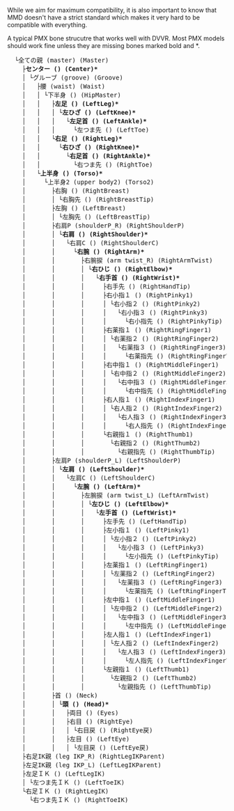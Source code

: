 While we aim for maximum compatibility, it is also important to know that MMD doesn't have a strict standard which makes it very hard to be compatible with everything. 

A typical PMX bone strucutre that works well with DVVR. Most PMX models should work fine unless they are missing bones marked bold and *.
<pre>
  └全ての親 (master) (Master)
    ├<b>センター () (Center)*</b>
    │ └グルーブ (groove) (Groove)
    │   ├腰 (waist) (Waist)
    │   │ └下半身 () (HipMaster)
    │   │   ├<b>左足 () (LeftLeg)*</b>
    │   │   │ └<b>左ひざ () (LeftKnee)*</b>
    │   │   │   └<b>左足首 () (LeftAnkle)*</b>
    │   │   │     └左つま先 () (LeftToe)
    │   │   └<b>右足 () (RightLeg)*</b>
    │   │     └<b>右ひざ () (RightKnee)*</b>
    │   │       └<b>右足首 () (RightAnkle)*</b>
    │   │         └右つま先 () (RightToe)
    │   └<b>上半身 () (Torso)*</b>
    │     └上半身2 (upper body2) (Torso2)
    │       ├右胸 () (RightBreast)
    │       │ └右胸先 () (RightBreastTip)
    │       ├左胸 () (LeftBreast)
    │       │ └左胸先 () (LeftBreastTip)
    │       ├右肩P (shoulderP_R) (RightShoulderP)
    │       │ └<b>右肩 () (RightShoulder)*</b>
    │       │   └右肩C () (RightShoulderC)
    │       │     └<b>右腕 () (RightArm)*</b>
    │       │       ├右腕捩 (arm twist_R) (RightArmTwist)
    │       │       │ └<b>右ひじ () (RightElbow)*</b>
    │       │       │   └<b>右手首 () (RightWrist)*</b>
    │       │       │     ├右手先 () (RightHandTip)
    │       │       │     ├右小指１ () (RightPinky1)
    │       │       │     │ └右小指２ () (RightPinky2)
    │       │       │     │   └右小指３ () (RightPinky3)
    │       │       │     │     └右小指先 () (RightPinkyTip)
    │       │       │     ├右薬指１ () (RightRingFinger1)
    │       │       │     │ └右薬指２ () (RightRingFinger2)
    │       │       │     │   └右薬指３ () (RightRingFinger3)
    │       │       │     │     └右薬指先 () (RightRingFingerTip)
    │       │       │     ├右中指１ () (RightMiddleFinger1)
    │       │       │     │ └右中指２ () (RightMiddleFinger2)
    │       │       │     │   └右中指３ () (RightMiddleFinger3)
    │       │       │     │     └右中指先 () (RightMiddleFingerTip)
    │       │       │     ├右人指１ () (RightIndexFinger1)
    │       │       │     │ └右人指２ () (RightIndexFinger2)
    │       │       │     │   └右人指３ () (RightIndexFinger3)
    │       │       │     │     └右人指先 () (RightIndexFingerTip)
    │       │       │     └右親指１ () (RightThumb1)
    │       │       │       └右親指２ () (RightThumb2)
    │       │       │         └右親指先 () (RightThumbTip)
    │       ├左肩P (shoulderP_L) (LeftShoulderP)
    │       │ └<b>左肩 () (LeftShoulder)*</b>
    │       │   └左肩C () (LeftShoulderC)
    │       │     └<b>左腕 () (LeftArm)*</b>
    │       │       ├左腕捩 (arm twist_L) (LeftArmTwist)
    │       │       │ └<b>左ひじ () (LeftElbow)*</b>
    │       │       │   └<b>左手首 () (LeftWrist)*</b>
    │       │       │     ├左手先 () (LeftHandTip)
    │       │       │     ├左小指１ () (LeftPinky1)
    │       │       │     │ └左小指２ () (LeftPinky2)
    │       │       │     │   └左小指３ () (LeftPinky3)
    │       │       │     │     └左小指先 () (LeftPinkyTip)
    │       │       │     ├左薬指１ () (LeftRingFinger1)
    │       │       │     │ └左薬指２ () (LeftRingFinger2)
    │       │       │     │   └左薬指３ () (LeftRingFinger3)
    │       │       │     │     └左薬指先 () (LeftRingFingerTip)
    │       │       │     ├左中指１ () (LeftMiddleFinger1)
    │       │       │     │ └左中指２ () (LeftMiddleFinger2)
    │       │       │     │   └左中指３ () (LeftMiddleFinger3)
    │       │       │     │     └左中指先 () (LeftMiddleFingerTip)
    │       │       │     ├左人指１ () (LeftIndexFinger1)
    │       │       │     │ └左人指２ () (LeftIndexFinger2)
    │       │       │     │   └左人指３ () (LeftIndexFinger3)
    │       │       │     │     └左人指先 () (LeftIndexFingerTip)
    │       │       │     └左親指１ () (LeftThumb1)
    │       │       │       └左親指２ () (LeftThumb2)
    │       │       │         └左親指先 () (LeftThumbTip)
    │       ├首 () (Neck)
    │       │ └<b>頭 () (Head)*</b>
    │       │   ├両目 () (Eyes)
    │       │   ├右目 () (RightEye)
    │       │   │ └右目戻 () (RightEye戻)
    │       │   ├左目 () (LeftEye)
    │       │   │ └左目戻 () (LeftEye戻)
    ├右足IK親 (leg IKP_R) (RightLegIKParent)
    ├左足IK親 (leg IKP_L) (LeftLegIKParent)
    ├左足ＩＫ () (LeftLegIK)
    │ └左つま先ＩＫ () (LeftToeIK)
    └右足ＩＫ () (RightLegIK)
      └右つま先ＩＫ () (RightToeIK)
</pre>
